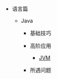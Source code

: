 
* 语言篇

    * Java
    
        * 基础技巧
            
        * 高阶应用

            * [JVM](/language/java/jvm.md)
                
        * 所遇问题